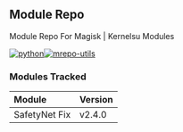 ## Module Repo 
Module Repo For Magisk | Kernelsu Modules

[![python](https://img.shields.io/badge/3.11+-blue.svg?label=python)](https://archlinux.org/packages/core/x86_64/python)[![mrepo-utils](https://img.shields.io/github/v/release/MRepoApp/magisk-modules-repo-util?label=release&color=green)](https://github.com/MRepoApp/magisk-modules-repo-util/releases/latest)


### Modules Tracked

|Module             | Version               |
|:------------------|:----------------------|
|SafetyNet Fix      |v2.4.0                 |